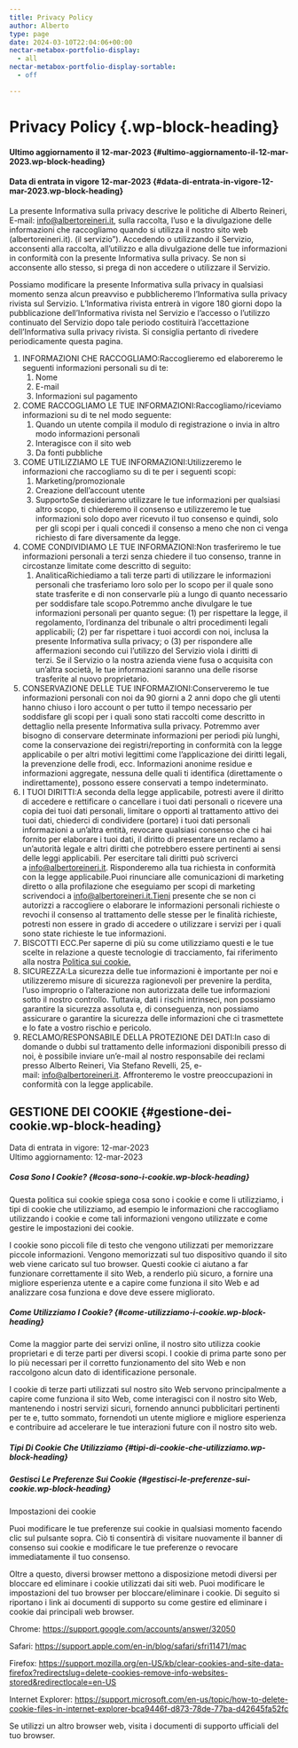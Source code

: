 ```yaml
---
title: Privacy Policy
author: Alberto
type: page
date: 2024-03-10T22:04:06+00:00
nectar-metabox-portfolio-display:
  - all
nectar-metabox-portfolio-display-sortable:
  - off

---
```

 

# Privacy Policy {.wp-block-heading}

#### Ultimo aggiornamento il 12-mar-2023[][1] {#ultimo-aggiornamento-il-12-mar-2023.wp-block-heading}

#### Data di entrata in vigore 12-mar-2023[][2] {#data-di-entrata-in-vigore-12-mar-2023.wp-block-heading}

La presente Informativa sulla privacy descrive le politiche di Alberto Reineri, E-mail:&nbsp;info@albertoreineri.it, sulla raccolta, l’uso e la divulgazione delle informazioni che raccogliamo quando si utilizza il nostro sito web (albertoreineri.it).&nbsp;(il servizio&#8221;).&nbsp;Accedendo o utilizzando il Servizio, acconsenti alla raccolta, all’utilizzo e alla divulgazione delle tue informazioni in conformità con la presente Informativa sulla privacy.&nbsp;Se non si acconsente allo stesso, si prega di non accedere o utilizzare il Servizio.

Possiamo modificare la presente Informativa sulla privacy in qualsiasi momento senza alcun preavviso e pubblicheremo l’Informativa sulla privacy rivista sul Servizio.&nbsp;L’Informativa rivista entrerà in vigore 180 giorni dopo la pubblicazione dell’Informativa rivista nel Servizio e l’accesso o l’utilizzo continuato del Servizio dopo tale periodo costituirà l’accettazione dell’Informativa sulla privacy rivista.&nbsp;Si consiglia pertanto di rivedere periodicamente questa pagina.

  1. INFORMAZIONI CHE RACCOGLIAMO:Raccoglieremo ed elaboreremo le seguenti informazioni personali su di te: 
      1. Nome
      2. E-mail
      3. Informazioni sul pagamento
  2. COME RACCOGLIAMO LE TUE INFORMAZIONI:Raccogliamo/riceviamo informazioni su di te nel modo seguente: 
      1. Quando un utente compila il modulo di registrazione o invia in altro modo informazioni personali
      2. Interagisce con il sito web
      3. Da fonti pubbliche
  3. COME UTILIZZIAMO LE TUE INFORMAZIONI:Utilizzeremo le informazioni che raccogliamo su di te per i seguenti scopi: 
      1. Marketing/promozionale
      2. Creazione dell’account utente
      3. SupportoSe desideriamo utilizzare le tue informazioni per qualsiasi altro scopo, ti chiederemo il consenso e utilizzeremo le tue informazioni solo dopo aver ricevuto il tuo consenso e quindi, solo per gli scopi per i quali concedi il consenso a meno che non ci venga richiesto di fare diversamente da legge.
  4. COME CONDIVIDIAMO LE TUE INFORMAZIONI:Non trasferiremo le tue informazioni personali a terzi senza chiedere il tuo consenso, tranne in circostanze limitate come descritto di seguito: 
      1. AnaliticaRichiediamo a tali terze parti di utilizzare le informazioni personali che trasferiamo loro solo per lo scopo per il quale sono state trasferite e di non conservarle più a lungo di quanto necessario per soddisfare tale scopo.Potremmo anche divulgare le tue informazioni personali per quanto segue: (1) per rispettare la legge, il regolamento, l’ordinanza del tribunale o altri procedimenti legali applicabili;&nbsp;(2) per far rispettare i tuoi accordi con noi, inclusa la presente Informativa sulla privacy;&nbsp;o (3) per rispondere alle affermazioni secondo cui l’utilizzo del Servizio viola i diritti di terzi.&nbsp;Se il Servizio o la nostra azienda viene fusa o acquisita con un’altra società, le tue informazioni saranno una delle risorse trasferite al nuovo proprietario.
  5. CONSERVAZIONE DELLE TUE INFORMAZIONI:Conserveremo le tue informazioni personali con noi da 90 giorni a 2 anni dopo che gli utenti hanno chiuso i loro account o per tutto il tempo necessario per soddisfare gli scopi per i quali sono stati raccolti come descritto in dettaglio nella presente Informativa sulla privacy.&nbsp;Potremmo aver bisogno di conservare determinate informazioni per periodi più lunghi, come la conservazione dei registri/reporting in conformità con la legge applicabile o per altri motivi legittimi come l’applicazione dei diritti legali, la prevenzione delle frodi, ecc. Informazioni anonime residue e informazioni aggregate, nessuna delle quali ti identifica (direttamente o indirettamente), possono essere conservati a tempo indeterminato.
  6. I TUOI DIRITTI:A seconda della legge applicabile, potresti avere il diritto di accedere e rettificare o cancellare i tuoi dati personali o ricevere una copia dei tuoi dati personali, limitare o opporti al trattamento attivo dei tuoi dati, chiederci di condividere (portare) i tuoi dati personali informazioni a un’altra entità, revocare qualsiasi consenso che ci hai fornito per elaborare i tuoi dati, il diritto di presentare un reclamo a un’autorità legale e altri diritti che potrebbero essere pertinenti ai sensi delle leggi applicabili.&nbsp;Per esercitare tali diritti può scriverci a&nbsp;info@albertoreineri.it.&nbsp;Risponderemo alla tua richiesta in conformità con la legge applicabile.Puoi rinunciare alle comunicazioni di marketing diretto o alla profilazione che eseguiamo per scopi di marketing scrivendoci a&nbsp;info@albertoreineri.it.Tieni&nbsp;presente che se non ci autorizzi a raccogliere o elaborare le informazioni personali richieste o revochi il consenso al trattamento delle stesse per le finalità richieste, potresti non essere in grado di accedere o utilizzare i servizi per i quali sono state richieste le tue informazioni.
  7. BISCOTTI ECC.Per saperne di più su come utilizziamo questi e le tue scelte in relazione a queste tecnologie di tracciamento, fai riferimento alla nostra&nbsp;[Politica sui cookie.][3]
  8. SICUREZZA:La sicurezza delle tue informazioni è importante per noi e utilizzeremo misure di sicurezza ragionevoli per prevenire la perdita, l’uso improprio o l’alterazione non autorizzata delle tue informazioni sotto il nostro controllo.&nbsp;Tuttavia, dati i rischi intrinseci, non possiamo garantire la sicurezza assoluta e, di conseguenza, non possiamo assicurare o garantire la sicurezza delle informazioni che ci trasmettete e lo fate a vostro rischio e pericolo.
  9. RECLAMO/RESPONSABILE DELLA PROTEZIONE DEI DATI:In caso di domande o dubbi sul trattamento delle informazioni disponibili presso di noi, è possibile inviare un’e-mail al nostro responsabile dei reclami presso Alberto Reineri, Via Stefano Revelli, 25, e-mail:&nbsp;info@albertoreineri.it.&nbsp;Affronteremo le vostre preoccupazioni in conformità con la legge applicabile.

## GESTIONE DEI COOKIE[][4] {#gestione-dei-cookie.wp-block-heading}

Data di entrata in vigore: 12-mar-2023  
Ultimo aggiornamento: 12-mar-2023

##### Cosa Sono I Cookie?[][5] {#cosa-sono-i-cookie.wp-block-heading}

Questa politica sui cookie spiega cosa sono i cookie e come li utilizziamo, i tipi di cookie che utilizziamo, ad esempio le informazioni che raccogliamo utilizzando i cookie e come tali informazioni vengono utilizzate e come gestire le impostazioni dei cookie.

I cookie sono piccoli file di testo che vengono utilizzati per memorizzare piccole informazioni.&nbsp;Vengono memorizzati sul tuo dispositivo quando il sito web viene caricato sul tuo browser.&nbsp;Questi cookie ci aiutano a far funzionare correttamente il sito Web, a renderlo più sicuro, a fornire una migliore esperienza utente e a capire come funziona il sito Web e ad analizzare cosa funziona e dove deve essere migliorato.

##### Come Utilizziamo I Cookie?[][6] {#come-utilizziamo-i-cookie.wp-block-heading}

Come la maggior parte dei servizi online, il nostro sito utilizza cookie proprietari e di terze parti per diversi scopi.&nbsp;I cookie di prima parte sono per lo più necessari per il corretto funzionamento del sito Web e non raccolgono alcun dato di identificazione personale.

I cookie di terze parti utilizzati sul nostro sito Web servono principalmente a capire come funziona il sito Web, come interagisci con il nostro sito Web, mantenendo i nostri servizi sicuri, fornendo annunci pubblicitari pertinenti per te e, tutto sommato, fornendoti un utente migliore e migliore esperienza e contribuire ad accelerare le tue interazioni future con il nostro sito web.

##### Tipi Di Cookie Che Utilizziamo[][7] {#tipi-di-cookie-che-utilizziamo.wp-block-heading}

##### Gestisci Le Preferenze Sui Cookie[][8] {#gestisci-le-preferenze-sui-cookie.wp-block-heading}

Impostazioni dei cookie

Puoi modificare le tue preferenze sui cookie in qualsiasi momento facendo clic sul pulsante sopra.&nbsp;Ciò ti consentirà di visitare nuovamente il banner di consenso sui cookie e modificare le tue preferenze o revocare immediatamente il tuo consenso.

Oltre a questo, diversi browser mettono a disposizione metodi diversi per bloccare ed eliminare i cookie utilizzati dai siti web.&nbsp;Puoi modificare le impostazioni del tuo browser per bloccare/eliminare i cookie.&nbsp;Di seguito si riportano i link ai documenti di supporto su come gestire ed eliminare i cookie dai principali web browser.

Chrome:&nbsp;<https://support.google.com/accounts/answer/32050>

Safari:&nbsp;<https://support.apple.com/en-in/blog/safari/sfri11471/mac>

Firefox:&nbsp;<https://support.mozilla.org/en-US/kb/clear-cookies-and-site-data-firefox?redirectslug=delete-cookies-remove-info-websites-stored&redirectlocale=en-US>

Internet Explorer:&nbsp;<https://support.microsoft.com/en-us/topic/how-to-delete-cookie-files-in-internet-explorer-bca9446f-d873-78de-77ba-d42645fa52fc>

Se utilizzi un altro browser web, visita i documenti di supporto ufficiali del tuo browser.

 [1]: https://albertoreineri.it/privacy-policy/#ultimo-aggiornamento-il-12-mar-2023
 [2]: https://albertoreineri.it/privacy-policy/#data-di-entrata-in-vigore-12-mar-2023
 [3]: https://privacypolicy.cookieyes.com/albertoreineri.it/privacy-policy
 [4]: https://albertoreineri.it/privacy-policy/#gestione-dei-cookie
 [5]: https://albertoreineri.it/privacy-policy/#cosa-sono-i-cookie
 [6]: https://albertoreineri.it/privacy-policy/#come-utilizziamo-i-cookie
 [7]: https://albertoreineri.it/privacy-policy/#tipi-di-cookie-che-utilizziamo
 [8]: https://albertoreineri.it/privacy-policy/#gestisci-le-preferenze-sui-cookie